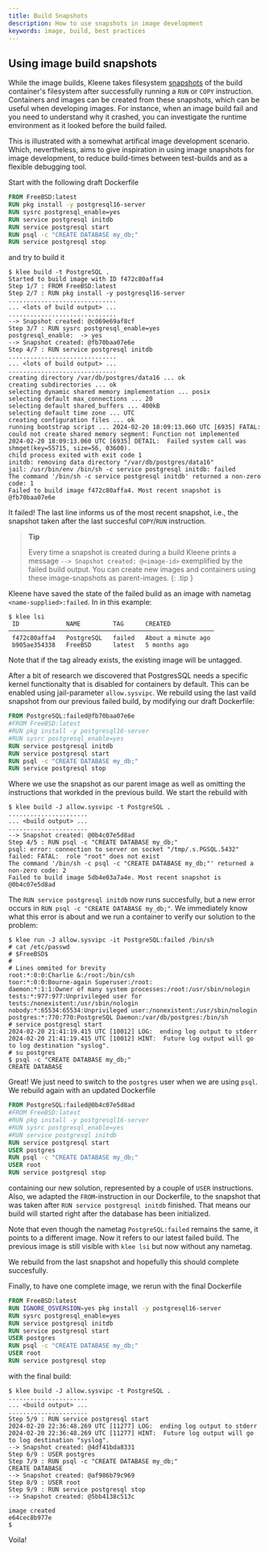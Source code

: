 ```yaml
---
title: Build Snapshots
description: How to use snapshots in image development
keywords: image, build, best practices
---
```

## Using image build snapshots

While the image builds, Kleene takes filesystem [snapshots](https://man.freebsd.org/cgi/man.cgi?query=zfs-snapshot)
of the build container's filesystem after successfully running a `RUN` or `COPY` instruction.
Containers and images can be created from these snapshots, which can be useful
when developing images. For instance, when an image build fail and you need
to understand why it crashed, you can investigate the runtime environment as it
looked before the build failed.
 
This is illustrated with a somewhat artifical image development scenario.
Which, nevertheless, aims to give inspiration in using image snapshots for image
development, to reduce build-times between test-builds and as a
flexible debugging tool.

Start with the following draft Dockerfile

```dockerfile
FROM FreeBSD:latest
RUN pkg install -y postgresql16-server
RUN sysrc postgresql_enable=yes
RUN service postgresql initdb
RUN service postgresql start
RUN psql -c "CREATE DATABASE my_db;"
RUN service postgresql stop
```

and try to build it

```console
$ klee build -t PostgreSQL .
Started to build image with ID f472c80affa4
Step 1/7 : FROM FreeBSD:latest
Step 2/7 : RUN pkg install -y postgresql16-server
..............................
... <lots of build output> ...
..............................
--> Snapshot created: @c069e69af8cf
Step 3/7 : RUN sysrc postgresql_enable=yes
postgresql_enable:  -> yes
--> Snapshot created: @fb70baa07e6e
Step 4/7 : RUN service postgresql initdb
..............................
... <lots of build output> ...
..............................
creating directory /var/db/postgres/data16 ... ok
creating subdirectories ... ok
selecting dynamic shared memory implementation ... posix
selecting default max_connections ... 20
selecting default shared_buffers ... 400kB
selecting default time zone ... UTC
creating configuration files ... ok 
running bootstrap script ... 2024-02-20 18:09:13.060 UTC [6935] FATAL:  could not create shared memory segment: Function not implemented
2024-02-20 18:09:13.060 UTC [6935] DETAIL:  Failed system call was shmget(key=55715, size=56, 03600).
child process exited with exit code 1
initdb: removing data directory "/var/db/postgres/data16"
jail: /usr/bin/env /bin/sh -c service postgresql initdb: failed
The command '/bin/sh -c service postgresql initdb' returned a non-zero code: 1
Failed to build image f472c80affa4. Most recent snapshot is @fb70baa07e6e
```

It failed! 
The last line informs us of the most recent snapshot, i.e., the snapshot taken
after the last succesful `COPY`/`RUN` instruction.

> **Tip**
>
> Every time a snapshot is created during a build Kleene prints a message
> `--> Snapshot created: @<image-id>` exemplified by the failed build output.
> You can create new images and containers using these image-snapshots as
> parent-images.
{: .tip }

Kleene have saved the state of the failed build as an image with nametag
`<name-supplied>:failed`. In in this example:

```console
$ klee lsi
 ID             NAME         TAG      CREATED            
─────────────────────────────────────────────────────────
 f472c80affa4   PostgreSQL   failed   About a minute ago 
 b905ae354338   FreeBSD      latest   5 months ago 
```

Note that if the tag already exists, the existing image will be untagged.

After a bit of research we discovered that PostgresSQL needs a specific
kernel functionalty that is disabled for containers by default. This can be
enabled using jail-parameter `allow.sysvipc`. We rebuild using the last vaild
snapshot from our previous failed build, by modifying our draft Dockerfile:

```dockerfile
FROM PostgreSQL:failed@fb70baa07e6e
#FROM FreeBSD:latest
#RUN pkg install -y postgresql16-server
#RUN sysrc postgresql_enable=yes
RUN service postgresql initdb
RUN service postgresql start
RUN psql -c "CREATE DATABASE my_db;"
RUN service postgresql stop
``` 

Where we use the snapshot as our parent image as well as omitting the
instructions that workded in the previous build. We start the rebuild with

```console
$ klee build -J allow.sysvipc -t PostgreSQL .
......................
... <build output> ...
......................
--> Snapshot created: @0b4c07e5d8ad
Step 4/5 : RUN psql -c "CREATE DATABASE my_db;"
psql: error: connection to server on socket "/tmp/.s.PGSQL.5432" failed: FATAL:  role "root" does not exist
The command '/bin/sh -c psql -c "CREATE DATABASE my_db;"' returned a non-zero code: 2
Failed to build image 5db4e03a7a4e. Most recent snapshot is @0b4c07e5d8ad
```

The `RUN service postgresql initdb` now runs succesfully, but a new error occurs
in `RUN psql -c "CREATE DATABASE my_db;"`.
We immediately know what this error is about and we run a container to verify
our solution to the problem:

```console
$ klee run -J allow.sysvipc -it PostgreSQL:failed /bin/sh
# cat /etc/passwd 
# $FreeBSD$
# 
# Lines ommited for brevity
root:*:0:0:Charlie &:/root:/bin/csh
toor:*:0:0:Bourne-again Superuser:/root:
daemon:*:1:1:Owner of many system processes:/root:/usr/sbin/nologin
tests:*:977:977:Unprivileged user for tests:/nonexistent:/usr/sbin/nologin
nobody:*:65534:65534:Unprivileged user:/nonexistent:/usr/sbin/nologin
postgres:*:770:770:PostgreSQL Daemon:/var/db/postgres:/bin/sh
# service postgresql start
2024-02-20 21:41:19.415 UTC [10012] LOG:  ending log output to stderr
2024-02-20 21:41:19.415 UTC [10012] HINT:  Future log output will go to log destination "syslog".
# su postgres
$ psql -c "CREATE DATABASE my_db;" 
CREATE DATABASE
```

Great! We just need to switch to the `postgres` user when we are using `psql`.
We rebuild again with an updated Dockerfile

```dockerfile
FROM PostgreSQL:failed@0b4c07e5d8ad
#FROM FreeBSD:latest
#RUN pkg install -y postgresql16-server
#RUN sysrc postgresql_enable=yes
#RUN service postgresql initdb
RUN service postgresql start
USER postgres
RUN psql -c "CREATE DATABASE my_db;"
USER root
RUN service postgresql stop
```

containing our new solution, represented by a couple of `USER` instructions.
Also, we adapted the `FROM`-instruction in our Dockerfile, to the snapshot
that was taken after `RUN service postgresql initdb` finished. That means
our build will started right after the database has been initialized.

Note that even though the nametag `PostgreSQL:failed` remains the same, it
points to a different image. Now it refers to our latest failed build.
The previous image is still visible with `klee lsi` but now without any nametag.

We rebuild from the last snapshot and hopefully this should complete succesfully.

Finally, to have one complete image, we rerun with the final Dockerfile

```Dockerfile
FROM FreeBSD:latest
RUN IGNORE_OSVERSION=yes pkg install -y postgresql16-server
RUN sysrc postgresql_enable=yes
RUN service postgresql initdb
RUN service postgresql start
USER postgres
RUN psql -c "CREATE DATABASE my_db;"
USER root
RUN service postgresql stop
```

with the final build:

```console
$ klee build -J allow.sysvipc -t PostgreSQL .
......................
... <build output> ...
......................
Step 5/9 : RUN service postgresql start
2024-02-20 22:36:48.269 UTC [11277] LOG:  ending log output to stderr
2024-02-20 22:36:48.269 UTC [11277] HINT:  Future log output will go to log destination "syslog".
--> Snapshot created: @4df41bda8331
Step 6/9 : USER postgres
Step 7/9 : RUN psql -c "CREATE DATABASE my_db;"
CREATE DATABASE
--> Snapshot created: @af986b79c969
Step 8/9 : USER root
Step 9/9 : RUN service postgresql stop
--> Snapshot created: @5bb4138c513c

image created
e64cec8b977e
$
```

Voila!
